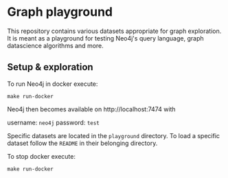 # Graph playground

This repository contains various datasets appropriate for graph exploration.
It is meant as a playground for testing Neo4j's query language, graph datascience algorithms and more.

## Setup & exploration

To run Neo4j in docker execute:

```
make run-docker
```

Neo4j then becomes available on http://localhost:7474 with 

username: `neo4j`
password: `test`

Specific datasets are located in the `playground` directory.
To load a specific dataset follow the `README` in their belonging directory.

To stop docker execute:

```
make run-docker
```